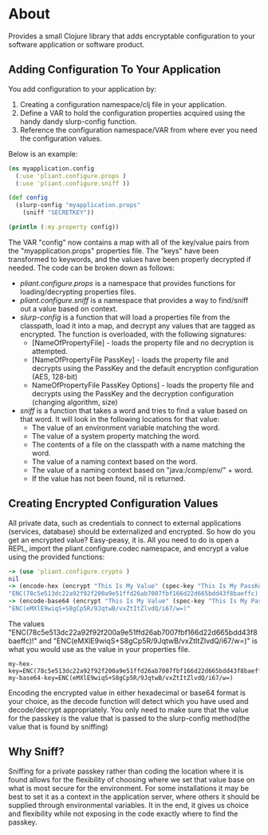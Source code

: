 # About

Provides a small Clojure library that adds encryptable configuration to your software application or software product.

## Adding Configuration To Your Application

You add configuration to your application by:

1. Creating a configuration namespace/clj file in your application.
2. Define a VAR to hold the configuration properties acquired using the handy dandy slurp-config function.
3. Reference the configuration namespace/VAR from where ever you need the configuration values.

Below is an example:

```clojure
(ns myapplication.config
  (:use 'pliant.configure.props )
  (:use 'pliant.configure.sniff ))

(def config
  (slurp-config "myapplication.props"
    (sniff "SECRETKEY"))

(println (:my.property config))
```
The VAR "config" now contains a map with all of the key/value pairs from the "myapplication.props" properties file.  The "keys" have been transformed to keywords, and the values have been properly decrypted if needed. The code can be broken down as follows:

* _pliant.configure.props_ is a namespace that provides functions for loading/decrypting properties files.
* _pliant.configure.sniff_ is a namespace that provides a way to find/sniff out a value based on context.
* _slurp-config_ is a function that will load a properties file from the classpath, load it into a map, and decrypt any values that are tagged as encrypted. The function is overloaded, with the following signatures:
    + [NameOfPropertyFile] - loads the property file and no decryption is attempted.
    + [NameOfPropertyFile PassKey] - loads the property file and decrypts using the PassKey and the default encryption configuration (AES, 128-bit)
    + NameOfPropertyFile PassKey Options] - loads the property file and decrypts using the PassKey and the decryption configuration (changing algorithm, size)
* _sniff_ is a function that takes a word and tries to find a value based on that word. It will look in the following locations for that value:
    + The value of an environment variable matching the word.
    + The value of a system property matching the word.
    + The contents of a file on the classpath with a name matching the word.
    + The value of a naming context based on the word.
    + The value of a naming context based on "java:/comp/env/" + word.
    + If the value has not been found, nil is returned.

## Creating Encrypted Configuration Values

All private data, such as credentials to connect to external applications (services, database) should be externalized and encrypted. So how do you get an encrypted value? Easy-peasy, it is. All you need to do is open a REPL, import the pliant.configure.codec namespace, and encrypt a value using the provided functions:

```clojure
-> (use 'pliant.configure.crypto )
nil
-> (encode-hex (encrypt "This Is My Value" (spec-key "This Is My PassKey")))
"ENC(78c5e513dc22a92f92f200a9e51ffd26ab7007fbf166d22d665bdd43f8baeffc)!"
-> (encode-base64 (encrypt "This Is My Value" (spec-key "This Is My PassKey")))
"ENC(eMXlE9wiqS+S8gCp5R/9JqtwB/vxZtItZlvdQ/i67/w=)"
```

The values "ENC(78c5e513dc22a92f92f200a9e51ffd26ab7007fbf166d22d665bdd43f8baeffc)!" and "ENC(eMXlE9wiqS+S8gCp5R/9JqtwB/vxZtItZlvdQ/i67/w=)" is what you would use as the value in your properties file.

    my-hex-key=ENC(78c5e513dc22a92f92f200a9e51ffd26ab7007fbf166d22d665bdd43f8baeffc)!    
    my-base64-key=ENC(eMXlE9wiqS+S8gCp5R/9JqtwB/vxZtItZlvdQ/i67/w=)

Encoding the encrypted value in either hexadecimal or base64 format is your choice, as the decode function will detect which you have used and decode/decrypt appropriately. You only need to make sure that the value for the passkey is the value that is passed to the slurp-config method(the value that is found by sniffing)

## Why Sniff?

Sniffing for a private passkey rather than coding the location where it is found allows for the flexibility of choosing where we set that value base on what is most secure for the environment. For some installations it may be best to set it as a context in the application server, where others it should be supplied through environmental variables. It in the end, it gives us choice and flexibility while not exposing in the code exactly where to find the passkey.
